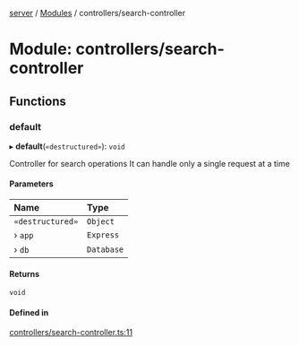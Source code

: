 [server](../README.md) / [Modules](../modules.md) / controllers/search-controller

# Module: controllers/search-controller

## Functions

### default

▸ **default**(`«destructured»`): `void`

Controller for search operations
It can handle only a single request at a time

#### Parameters

| Name | Type |
| :------ | :------ |
| `«destructured»` | `Object` |
| › `app` | `Express` |
| › `db` | `Database` |

#### Returns

`void`

#### Defined in

[controllers/search-controller.ts:11](https://github.com/Leo-Nicolle/mots-fleches/blob/4846021/server/lib/controllers/search-controller.ts#L11)
